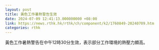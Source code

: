 ```yaml
---
layout: post
title: 黃色工作暑熱警告生效
date: 2024-07-09 12:41:13.000000000 +08:00
link: https://news.rthk.hk/rthk/ch/component/k2/1760849-20240709.htm
categories: rthk
---
```


黃色工作暑熱警告在中午12時30分生效，表示部分工作環境的熱壓力頗高。
